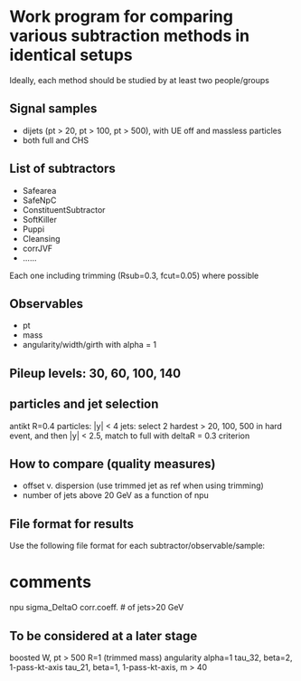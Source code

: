 Work program for comparing various subtraction methods in identical setups
==========================================================================

Ideally, each method should be studied by at least two people/groups


Signal samples
--------------
- dijets (pt > 20, pt > 100, pt > 500), with UE off and massless particles
- both full and CHS

List of subtractors
-------------------
- Safearea
- SafeNpC
- ConstituentSubtractor
- SoftKiller
- Puppi
- Cleansing
- corrJVF
- ......

Each one including trimming (Rsub=0.3, fcut=0.05) where possible

Observables
-----------
- pt
- mass
- angularity/width/girth with alpha = 1

Pileup levels: 30, 60, 100, 140
-------------------------------

particles and jet selection
---------------------------
  antikt R=0.4
  particles: |y| < 4
  jets: select 2 hardest > 20, 100, 500 in hard event, and then |y| < 2.5, 
match to full with deltaR = 0.3 criterion

How to compare (quality measures)
---------------------------------
- offset v. dispersion (use trimmed jet as ref when using trimming)
- number of jets above 20 GeV as a function of npu

File format for results
-----------------------
Use the following file format for each subtractor/observable/sample:

# comments
npu      <DeltaO>     sigma_DeltaO    corr.coeff.     # of jets>20 GeV



To be considered at a later stage
---------------------------------
boosted W, pt > 500R=1 (trimmed mass)
angularity alpha=1
tau_32, beta=2, 1-pass-kt-axis
tau_21, beta=1, 1-pass-kt-axis, m > 40
